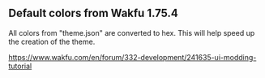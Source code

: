 ## Default colors from Wakfu 1.75.4

All colors from "theme.json" are converted to hex.
This will help speed up the creation of the theme.

https://www.wakfu.com/en/forum/332-development/241635-ui-modding-tutorial
